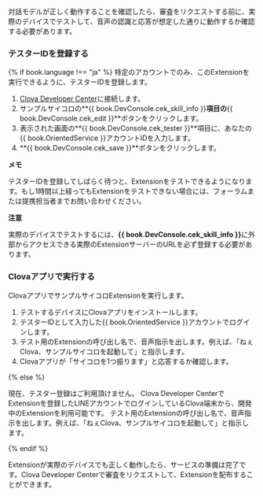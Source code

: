 ﻿対話モデルが正しく動作することを確認したら、審査をリクエストする前に、実際のデバイスでテストして、音声の認識と応答が想定した通りに動作するか確認する必要があります。

### テスターIDを登録する
{% if book.language !== "ja" %}
特定のアカウントでのみ、このExtensionを実行できるように、テスターIDを登録します。

1. <a href="{{ book.DeveloperConsoleURL }}" target="_blank">Clova Developer Center</a>に接続します。
2. サンプルサイコロの**{{ book.DevConsole.cek_skill_info }}**項目の**{{ book.DevConsole.cek_edit }}**ボタンをクリックします。
3. 表示された画面の**{{ book.DevConsole.cek_tester }}**項目に、あなたの{{ book.OrientedService }}アカウントIDを入力します。
4. **{{ book.DevConsole.cek_save }}**ボタンをクリックします。

<div class="note">
  <p><strong>メモ</strong></p>
  <p>テスターIDを登録してしばらく待つと、Extensionをテストできるようになります。もし1時間以上経ってもExtensionをテストできない場合には、フォーラムまたは提携担当者までお問い合わせください。</p>
</div>

<div class="danger">
<p><strong>注意</strong></p>
  <p>実際のデバイスでテストするには、<strong>{{ book.DevConsole.cek_skill_info }}</strong>に外部からアクセスできる実際のExtensionサーバーのURLを必ず登録する必要があります。</p></li>
</div>

### Clovaアプリで実行する
ClovaアプリでサンプルサイコロExtensionを実行します。

1. テストするデバイスにClovaアプリをインストールします。
2. テスターIDとして入力した{{ book.OrientedService }}アカウントでログインします。
3. テスト用のExtensionの呼び出し名で、音声指示を出します。例えば、「ねぇClova、サンプルサイコロを起動して」と指示します。
4. Clovaアプリが「サイコロを1つ振ります」と応答するか確認します。

{% else %}

現在、テスター登録はご利用頂けません。
Clova Developer CenterでExtensionを登録したLINEアカウントでログインしているClova端末から、開発中のExtensionを利用可能です。
テスト用のExtensionの呼び出し名で、音声指示を出します。例えば、「ねぇClova、サンプルサイコロを起動して」と指示します。

{% endif %}

Extensionが実際のデバイスでも正しく動作したら、サービスの準備は完了です。Clova Developer Centerで審査をリクエストして、Extensionを配布することができます。
